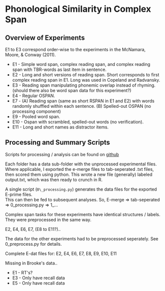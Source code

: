 Phonological Similarity in Complex Span
============================================

Overview of Experiments
-----------------------

E1 to E3 correspond order-wise to the experiments in the McNamara, Moore, & Conway (2011).

* E1 - Simple word span, complex reading span, and complex reading span with TBR-words as last item in sentence.
* E2 - Long and short versions of reading span.  Short corresponds to first complex reading span in E1.  Long was used in Copeland and Radvansky.
* E3 - Reading span manipulating phonemic overlap instead of rhyming.  (should there also be word span data for this experiment?)
* E4 - Regular OSPAN.
* E7 - (A) Reading span (same as short RSPAN in E1 and E2) with words randomly shuffled within each sentence.  (B) Spelled-out OSPAN (no processing component)
* E9 - Pooled word span.
* E10 - Ospan with scrambled, spelled-out words (no verification).
* E11 - Long and short names as distractor items.


Processing and Summary Scripts
------------------------------
Scripts for processing / analysis can be found on [github](https://github.com/machow/phonsim-experiments)

Each folder has a data sub-folder with the unprocessed experimental files.
Where applicable, I exported the e-merge files to tab-seperated .txt files, then scored them using python.
This wrote a new file (generally) labeled output.txt, which was then ready to crunch in R.

A single script (`0\_processing.py`) generates the data files for the exported E-prime files.  
This can then be fed to subsequent analyses.  So, E-merge => tab-seperated => 0\_processing.py => 1\_...


Complex span tasks for these experiments have identical structures / labels.
They were preprocessed in the same way.

E2, E4, E6, E7, (E8 to E11?)..

The data for the other experiments had to be preprocessed seperately. 
See 0\_preprocess.py for details.

Complete E-dat files for:
E2, E4, E6, E7, E8, E9, E10, E11

Missing in Brooke's data..

* E1 - RT's?  
* E3 - Only have recall data
* E5 - Only have recall data
